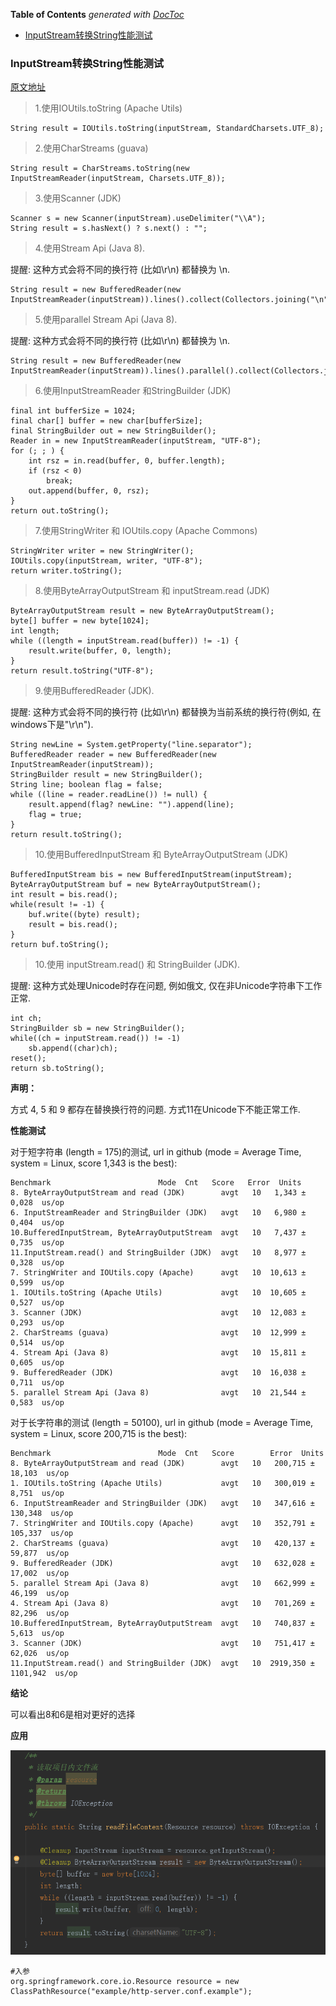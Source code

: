 <!-- START doctoc generated TOC please keep comment here to allow auto update -->
<!-- DON'T EDIT THIS SECTION, INSTEAD RE-RUN doctoc TO UPDATE -->
**Table of Contents**  *generated with [DocToc](https://github.com/thlorenz/doctoc)*

- [InputStream转换String性能测试](#inputstream%E8%BD%AC%E6%8D%A2string%E6%80%A7%E8%83%BD%E6%B5%8B%E8%AF%95)

<!-- END doctoc generated TOC please keep comment here to allow auto update -->

### InputStream转换String性能测试 ###

[原文地址](https://www.cnblogs.com/milton/p/6366916.html)

> 1.使用IOUtils.toString (Apache Utils)

	String result = IOUtils.toString(inputStream, StandardCharsets.UTF_8);

> 2.使用CharStreams (guava)

	String result = CharStreams.toString(new InputStreamReader(inputStream, Charsets.UTF_8));

> 3.使用Scanner (JDK)

	Scanner s = new Scanner(inputStream).useDelimiter("\\A");
	String result = s.hasNext() ? s.next() : "";

> 4.使用Stream Api (Java 8). 

提醒: 这种方式会将不同的换行符 (比如\r\n) 都替换为 \n.

	String result = new BufferedReader(new InputStreamReader(inputStream)).lines().collect(Collectors.joining("\n"));

> 5.使用parallel Stream Api (Java 8). 

提醒: 这种方式会将不同的换行符 (比如\r\n) 都替换为 \n.

	String result = new BufferedReader(new InputStreamReader(inputStream)).lines().parallel().collect(Collectors.joining("\n"));

> 6.使用InputStreamReader 和StringBuilder (JDK)

	final int bufferSize = 1024;
	final char[] buffer = new char[bufferSize];
	final StringBuilder out = new StringBuilder();
	Reader in = new InputStreamReader(inputStream, "UTF-8");
	for (; ; ) {
	    int rsz = in.read(buffer, 0, buffer.length);
	    if (rsz < 0)
	        break;
	    out.append(buffer, 0, rsz);
	}
	return out.toString();

> 7.使用StringWriter 和 IOUtils.copy (Apache Commons)

	StringWriter writer = new StringWriter();
	IOUtils.copy(inputStream, writer, "UTF-8");
	return writer.toString();

> 8.使用ByteArrayOutputStream 和 inputStream.read (JDK)

	ByteArrayOutputStream result = new ByteArrayOutputStream();
	byte[] buffer = new byte[1024];
	int length;
	while ((length = inputStream.read(buffer)) != -1) {
	    result.write(buffer, 0, length);
	}
	return result.toString("UTF-8");

> 9.使用BufferedReader (JDK). 

提醒: 这种方式会将不同的换行符 (比如\r\n) 都替换为当前系统的换行符(例如, 在windows下是"\r\n").

	String newLine = System.getProperty("line.separator");
	BufferedReader reader = new BufferedReader(new InputStreamReader(inputStream));
	StringBuilder result = new StringBuilder();
	String line; boolean flag = false;
	while ((line = reader.readLine()) != null) {
	    result.append(flag? newLine: "").append(line);
	    flag = true;
	}
	return result.toString();

> 10.使用BufferedInputStream 和 ByteArrayOutputStream (JDK)

	BufferedInputStream bis = new BufferedInputStream(inputStream);
	ByteArrayOutputStream buf = new ByteArrayOutputStream();
	int result = bis.read();
	while(result != -1) {
	    buf.write((byte) result);
	    result = bis.read();
	}
	return buf.toString();

> 10.使用 inputStream.read() 和 StringBuilder (JDK). 

提醒: 这种方式处理Unicode时存在问题, 例如俄文, 仅在非Unicode字符串下工作正常.

	int ch;
	StringBuilder sb = new StringBuilder();
	while((ch = inputStream.read()) != -1)
	    sb.append((char)ch);
	reset();
	return sb.toString();

**声明：**

方式 4, 5 和 9 都存在替换换行符的问题. 方式11在Unicode下不能正常工作.

**性能测试**

对于短字符串 (length = 175)的测试, url in github (mode = Average Time, system = Linux, score 1,343 is the best):

	Benchmark                        Mode  Cnt   Score   Error  Units
	8. ByteArrayOutputStream and read (JDK)        avgt   10   1,343 ± 0,028  us/op
	6. InputStreamReader and StringBuilder (JDK)   avgt   10   6,980 ± 0,404  us/op
	10.BufferedInputStream, ByteArrayOutputStream  avgt   10   7,437 ± 0,735  us/op
	11.InputStream.read() and StringBuilder (JDK)  avgt   10   8,977 ± 0,328  us/op
	7. StringWriter and IOUtils.copy (Apache)      avgt   10  10,613 ± 0,599  us/op
	1. IOUtils.toString (Apache Utils)             avgt   10  10,605 ± 0,527  us/op
	3. Scanner (JDK)                               avgt   10  12,083 ± 0,293  us/op
	2. CharStreams (guava)                         avgt   10  12,999 ± 0,514  us/op
	4. Stream Api (Java 8)                         avgt   10  15,811 ± 0,605  us/op
	9. BufferedReader (JDK)                        avgt   10  16,038 ± 0,711  us/op
	5. parallel Stream Api (Java 8)                avgt   10  21,544 ± 0,583  us/op

对于长字符串的测试 (length = 50100), url in github (mode = Average Time, system = Linux, score 200,715 is the best):

	Benchmark                        Mode  Cnt   Score        Error  Units
	8. ByteArrayOutputStream and read (JDK)        avgt   10   200,715 ±   18,103  us/op
	1. IOUtils.toString (Apache Utils)             avgt   10   300,019 ±    8,751  us/op
	6. InputStreamReader and StringBuilder (JDK)   avgt   10   347,616 ±  130,348  us/op
	7. StringWriter and IOUtils.copy (Apache)      avgt   10   352,791 ±  105,337  us/op
	2. CharStreams (guava)                         avgt   10   420,137 ±   59,877  us/op
	9. BufferedReader (JDK)                        avgt   10   632,028 ±   17,002  us/op
	5. parallel Stream Api (Java 8)                avgt   10   662,999 ±   46,199  us/op
	4. Stream Api (Java 8)                         avgt   10   701,269 ±   82,296  us/op
	10.BufferedInputStream, ByteArrayOutputStream  avgt   10   740,837 ±    5,613  us/op
	3. Scanner (JDK)                               avgt   10   751,417 ±   62,026  us/op
	11.InputStream.read() and StringBuilder (JDK)  avgt   10  2919,350 ± 1101,942  us/op

**结论**

可以看出8和6是相对更好的选择

**应用**

![](./images/io-test.png)


	#入参
	org.springframework.core.io.Resource resource = new ClassPathResource("example/http-server.conf.example");
